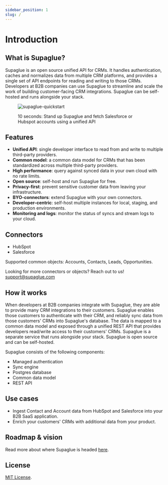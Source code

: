 ```yaml
---
sidebar_position: 1
slug: /
---
```


# Introduction

## What is Supaglue?

Supaglue is an open source unified API for CRMs. It handles authentication, caches and normalizes data from multiple CRM platforms, and provides a single set of API endpoints for reading and writing to those CRMs. Developers at B2B companies can use Supaglue to streamline and scale the work of building customer-facing CRM integrations. Supaglue can be self-hosted and runs alongside your stack.

<figure>

![supaglue-quickstart](/img/quickstart.gif)

<figcaption>10 seconds: Stand up Supaglue and fetch Salesforce or Hubspot accounts using a unified API</figcaption>
</figure>

## Features

- **Unified API**: single developer interface to read from and write to multiple third-party providers.
- **Common model**: a common data model for CRMs that has been standardized across multiple third-party providers.
- **High performance**: query against synced data in your own cloud with no rate limits.
- **Open source**: self-host and run Supaglue for free.
- **Privacy-first**: prevent sensitive customer data from leaving your infrastructure.
- **BYO-connectors**: extend Supaglue with your own connectors.
- **Developer-centric**: self-host multiple instances for local, staging, and production environments.
- **Monitoring and logs**: monitor the status of syncs and stream logs to your cloud.

## Connectors

- HubSpot
- Salesforce

Supported common objects: Accounts, Contacts, Leads, Opportunities.

Looking for more connectors or objects? Reach out to us! [support@supaglue.com](mailto:support@supaglue.com)

## How it works

When developers at B2B companies integrate with Supaglue, they are able to provide many CRM integrations to their customers. Supaglue enables those customers to authenticate with their CRM, and reliably sync data from those customers' CRMs into Supaglue's database. The data is mapped to a common data model and exposed through a unified REST API that provides developers read/write access to their customers' CRMs. Supaglue is a separate service that runs alongside your stack. Supaglue is open source and can be self-hosted.

Supaglue consists of the following components:

- Managed authentication
- Sync engine
- Postgres database
- Common data model
- REST API

## Use cases

- Ingest Contact and Account data from HubSpot and Salesforce into your B2B SaaS application.
- Enrich your customers' CRMs with additional data from your product.

## Roadmap & vision

Read more about where Supaglue is headed [here](/roadmap).

## License

[MIT License](https://github.com/supaglue-labs/supaglue/blob/main/LICENSE).
